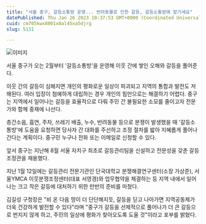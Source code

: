 ```yaml
---
title: "서울 중구, 갈등소통방 운영... 반려동물로 인한 갈등, 갈등소통방에 맡기세요"
datePublished: Thu Jan 26 2023 10:37:53 GMT+0000 (Coordinated Universal Time)
cuid: cm705kwx8001x0al45xa5djrg
slug: 5131

---
```



![이미지](https://cdn.hashnode.com/res/hashnode/image/upload/v1739258458787/6ddfc9fe-aec9-477e-8020-abbfd55a54a2.jpeg)

서울 중구가 오는 2월부터 '갈등소통방'을 운영해 이웃 간에 쌓인 오해와 갈등을 풀어준다.

이웃 간의 갈등이 심해지면 개인의 평화로운 일상이 파괴되고 지역의 통합과 발전도 저해된다. 여러 입장이 첨예하게 대립하는 경우 개인의 힘만으로는 해결하기 어렵다. 중구는 지역에서 일어나는 갈등을 효율적으로 다뤄 주민 간 불필요한 소모를 줄이고자 전문가와 함께 중재에 나선다.

층간소음, 흡연, 주차, 쓰레기 배출, 누수, 반려동물 등으로 분쟁이 발생했을 때 '갈등소통방'에 도움을 요청하면 당사자 간 대화를 주선하고 조정 절차를 밟아 지혜롭게 풀어나간다는 계획이다. 중구민 누구나 전화 또는 이메일로 신청할 수 있다.

앞서 중구는 지난해 8월 서울 자치구 최초로 갈등관리팀을 신설하고 전문성을 갖춘 갈등 조정관을 채용했다.

지난 1월 12일에는 갈등관리 전문기관인 단국대학교 분쟁해결연구센터(소장 가상준), 서울YMCA 이웃분쟁조정센터(대표 서영경)와 업무협약을 체결하는 등 지역 내에서 일어나는 크고 작은 갈등에 대처하기 위한 만반의 준비를 마쳤다.

김길성 구청장은 "비 온 다음 땅이 더 단단해지듯, 갈등을 딛고 나아가면 지역공동체가 더욱 건강하게 발전할 수 있다"라며 "중구가 갈등을 선제적으로 풀어나가 더 큰 갈등으로 번지지 않게 하고, 주민의 일상에 평화가 찾아오도록 도울 것"이라고 포부를 밝혔다.